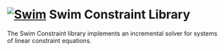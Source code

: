 # [![Swim](https://docs.swimos.org/readme/breach-marlin-blue-wide.svg)](https://www.swimos.org) Swim Constraint Library

The Swim Constraint library implements an incremental solver for systems of
linear constraint equations.
